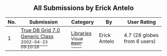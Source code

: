 ﻿<div align="center">

## All Submissions by Erick Antelo

</div>

No.  | Submission | Category | By   | User Rating
---- | ---------- | -------- | ---- | -----------
1 | [True DB Grid 7\.0 Generic Class<br /><sup>2002-04-23 09:10:16</sup>](https://github.com/Planet-Source-Code/erick-antelo-true-db-grid-7-0-generic-class__1-34050) | [Libraries<br /><sup>Visual Basic</sup>](../ByCategory/libraries__1-49.md) | Erick Antelo | 4.7 (28 globes from 6 users)

